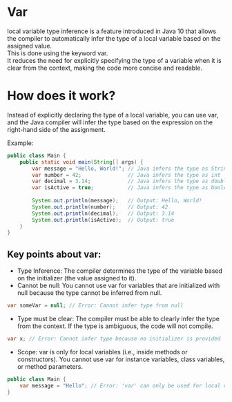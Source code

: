 # Var

local variable type inference is a feature introduced in Java 10 that allows the compiler to automatically infer the type of a local variable based on the assigned value.  
This is done using the keyword var.   
It reduces the need for explicitly specifying the type of a variable when it is clear from the context, making the code more concise and readable.

# How does it work?

Instead of explicitly declaring the type of a local variable, you can use var, and the Java compiler will infer the type based on the expression on the right-hand side of the assignment.

Example: 
```java
public class Main {
    public static void main(String[] args) {
        var message = "Hello, World!"; // Java infers the type as String
        var number = 42;               // Java infers the type as int
        var decimal = 3.14;            // Java infers the type as double
        var isActive = true;           // Java infers the type as boolean
        
        System.out.println(message);   // Output: Hello, World!
        System.out.println(number);    // Output: 42
        System.out.println(decimal);   // Output: 3.14
        System.out.println(isActive);  // Output: true
    }
}

```

## Key points about var:

- Type Inference: The compiler determines the type of the variable based on the initializer (the value assigned to it).
- Cannot be null: You cannot use var for variables that are initialized with null because the type cannot be inferred from null.
```java
var someVar = null; // Error: Cannot infer type from null

```

- Type must be clear: The compiler must be able to clearly infer the type from the context. If the type is ambiguous, the code will not compile.

```java
var x; // Error: Cannot infer type because no initializer is provided

```

- Scope: var is only for local variables (i.e., inside methods or constructors). You cannot use var for instance variables, class variables, or method parameters.

```java
public class Main {
    var message = "Hello"; // Error: 'var' can only be used for local variables
}

```

